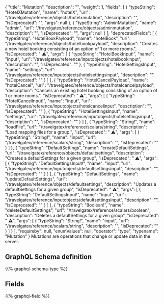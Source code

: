 {
  "title": "Mutation",
  "description": "",
  "weight": 1,
  "fields": [
    {
      "typeString": "HotelXMutation",
      "name": "hotelX",
      "url": "/travelgatex/reference/objects/hotelxmutation",
      "description": "",
      "isDeprecated": "",
      "args": null
    },
    {
      "typeString": "AdminMutation",
      "name": "admin",
      "url": "/travelgatex/reference/objects/adminmutation",
      "description": "",
      "isDeprecated": "",
      "args": null
    }
  ],
  "deprecatedFields": [
    {
      "typeString": "HotelBookPayload",
      "name": "hotelBook",
      "url": "/travelgatex/reference/objects/hotelbookpayload",
      "description": "Creates a new hotel booking consisting of an option of 1 or more rooms.",
      "isDeprecated": " ⚠️",
      "args": [
        {
          "typeString": "HotelBookInput!",
          "name": "input",
          "url": "/travelgatex/reference/inputobjects/hotelbookinput",
          "description": "",
          "isDeprecated": ""
        },
        {
          "typeString": "HotelSettingsInput",
          "name": "settings",
          "url": "/travelgatex/reference/inputobjects/hotelsettingsinput",
          "description": "",
          "isDeprecated": ""
        }
      ]
    },
    {
      "typeString": "HotelCancelPayload",
      "name": "hotelCancel",
      "url": "/travelgatex/reference/objects/hotelcancelpayload",
      "description": "Cancels an existing hotel booking consisting of an option of 1 or more rooms.",
      "isDeprecated": " ⚠️",
      "args": [
        {
          "typeString": "HotelCancelInput!",
          "name": "input",
          "url": "/travelgatex/reference/inputobjects/hotelcancelinput",
          "description": "",
          "isDeprecated": ""
        },
        {
          "typeString": "HotelSettingsInput",
          "name": "settings",
          "url": "/travelgatex/reference/inputobjects/hotelsettingsinput",
          "description": "",
          "isDeprecated": ""
        }
      ]
    },
    {
      "typeString": "String!",
      "name": "loadFile",
      "url": "/travelgatex/reference/scalars/string",
      "description": "Load mapping files for a group.",
      "isDeprecated": " ⚠️",
      "args": [
        {
          "typeString": "String!",
          "name": "input",
          "url": "/travelgatex/reference/scalars/string",
          "description": "",
          "isDeprecated": ""
        }
      ]
    },
    {
      "typeString": "DefaultSettings",
      "name": "createDefaultSettings",
      "url": "/travelgatex/reference/objects/defaultsettings",
      "description": "Creates a defaultSettings for a given group",
      "isDeprecated": " ⚠️",
      "args": [
        {
          "typeString": "DefaultSettingsInput!",
          "name": "input",
          "url": "/travelgatex/reference/inputobjects/defaultsettingsinput",
          "description": "",
          "isDeprecated": ""
        }
      ]
    },
    {
      "typeString": "DefaultSettings",
      "name": "updateDefaultSettings",
      "url": "/travelgatex/reference/objects/defaultsettings",
      "description": "Updates a defaultSettings for a given group",
      "isDeprecated": " ⚠️",
      "args": [
        {
          "typeString": "DefaultSettingsInput!",
          "name": "input",
          "url": "/travelgatex/reference/inputobjects/defaultsettingsinput",
          "description": "",
          "isDeprecated": ""
        }
      ]
    },
    {
      "typeString": "Boolean!",
      "name": "deleteDefaultSettings",
      "url": "/travelgatex/reference/scalars/boolean",
      "description": "Deletes a defaultSettings for a given group",
      "isDeprecated": " ⚠️",
      "args": [
        {
          "typeString": "String!",
          "name": "input",
          "url": "/travelgatex/reference/scalars/string",
          "description": "",
          "isDeprecated": ""
        }
      ]
    }
  ],
  "requireby": null,
  "enumValues": null,
  "operator": "type",
  "typename": "Mutation"
}
Mutations are operations that change or update data in the server.
## GraphQL Schema definition

{{% graphql-schema-type %}}

## Fields

{{% graphql-field %}}
